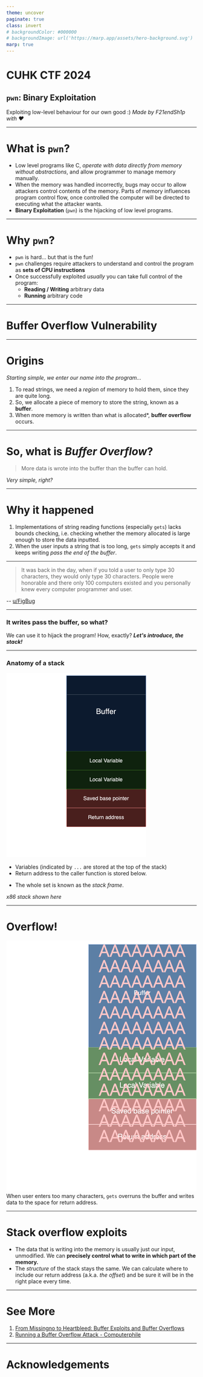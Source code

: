 ```yaml
---
theme: uncover
paginate: true
class: invert
# backgroundColor: #000000
# backgroundImage: url('https://marp.app/assets/hero-background.svg')
marp: true
---
```

<style>
section {
    font-size: 38px
}
</style>

# **CUHK CTF 2024**
## `pwn`: Binary Exploitation

Exploiting low-level behaviour for our own good :)
*Made by F21endSh1p with ❤️*

---

# What is `pwn`?
- Low level programs like C, *operate with data directly from memory without abstractions*, and allow programmer to manage memory manually.
- When the memory was handled incorrectly, bugs may occur to allow attackers control contents of the memory. Parts of memory influences program control flow, once controlled the computer will be directed to executing what the attacker wants.
- **Binary Exploitation** (`pwn`) is the hijacking of low level programs.

<!-- I will refer Binary Exploitation as `pwn` in the later session -->
---

# Why `pwn`?
- `pwn` is hard... but that is the fun!
- `pwn` challenges require attackers to understand and control the program as **sets of CPU instructions**
- Once successfully exploited *usually* you can take full control of the program:
  - **Reading / Writing** arbitrary data
  - **Running** arbitrary code

<!-- Depending on the permissions, you will be able to look at files, shutdown the computer,
etc. But at the very least, you can you a hacked computer to mine crypto. -->

---

# **Buffer Overflow Vulnerability**
<!-- Before I start, I hope you have learned some C programming -->

---

# Origins

*Starting simple, we enter our name into the program...*
1. To read strings, we need a *region* of memory to hold them, since they are quite long.
2. So, we allocate a piece of memory to store the string, known as a **buffer**.
3. When more memory is written than what is allocated*, **buffer overflow** occurs.

<!-- *: I will explain more why they allowed this to happen. -->

---

# So, what is *Buffer Overflow*?

> More data is wrote into the buffer than the buffer can hold.

*Very simple, right?*

---

<!-- I know what you are thinking, when you know you have a fixed memory length, just
don't read that much! But C programmers, back in the day, took convenience first, and
implemented `gets`. -->
<!-- Anyone heard of `gets`? Did they tell you not to use it? -->

# Why it happened

1.  Implementations of string reading functions (especially `gets`) lacks bounds checking, i.e. checking whether the memory allocated is large enough to store the data inputted.
2.  When the user inputs a string that is too long, `gets` simply accepts it and keeps writing *pass the end of the buffer*.

---

<!-- Why the fck do they create `gets`? -->
> It was back in the day, when if you told a user to only type 30 characters, they would only type 30 characters. People were honorable and there only 100 computers existed and you personally knew every computer programmer and user.

-- [u/FigBug](https://www.reddit.com/r/programming/comments/7zdg2/comment/c07tkft/?utm_source=share&utm_medium=web3x&utm_name=web3xcss&utm_term=1&utm_content=share_button)

---

### **It writes pass the buffer, so what?**
We can use it to hijack the program! How, exactly?
***Let's introduce, the stack!***

---

<!-- Most of the times, if the variable is not too large, it is stored in the stack. -->
### Anatomy of a stack

![bg contain left:45%](img/stack.drawio.png)

- Variables (indicated by `...` are stored at the top of the stack)
- Return address to the caller function is stored below.
<!-- We need to know where to, return once our function is done, right? -->
- The whole set is known as the *stack frame*.

*x86 stack shown here*

---

<!-- Not the anime, of course -->
# Overflow!
![bg contain left:45%](img/stack-overflow.drawio.svg)
When user enters too many characters, `gets` overruns the buffer and writes data to the space for return address.

---

# Stack overflow exploits
- The data that is writing into the memory is usually just our input, unmodified. We can **precisely control what to write in which part of the memory.**
- The *structure* of the stack stays the same. We can calculate where to include our return address (a.k.a. *the offset*) and be sure it will be in the right place every time.

---

# See More

1. [From Missingno to Heartbleed: Buffer Exploits and Buffer Overflows](https://youtu.be/rE5dW3BTpn4?si=fiIwxVejfd_FTyov)
2. [Running a Buffer Overflow Attack - Computerphile](https://youtu.be/1S0aBV-Waeo?si=icStUTQSWhdYVXii)

---

# Acknowledgements

